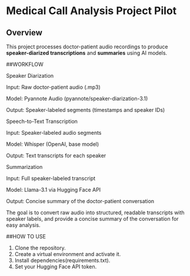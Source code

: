 # Medical Call Analysis Project Pilot

## Overview
This project processes doctor-patient audio recordings to produce **speaker-diarized transcriptions** and **summaries** using AI models. 

##WORKFLOW

Speaker Diarization

Input: Raw doctor-patient audio (.mp3)

Model: Pyannote Audio (pyannote/speaker-diarization-3.1)

Output: Speaker-labeled segments (timestamps and speaker IDs)

Speech-to-Text Transcription

Input: Speaker-labeled audio segments

Model: Whisper (OpenAI, base model)

Output: Text transcripts for each speaker

Summarization

Input: Full speaker-labeled transcript

Model: Llama-3.1 via Hugging Face API

Output: Concise summary of the doctor-patient conversation


The goal is to convert raw audio into structured, readable transcripts with speaker labels, and provide a concise summary of the conversation for easy analysis.

##HOW TO USE 

1. Clone the repository.
2. Create a virtual environment and activate it.
3. Install dependencies(requirements.txt).
4. Set your Hugging Face API token.



